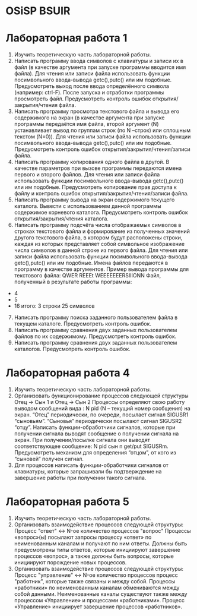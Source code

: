 # OSiSP BSUIR
# Лабораторная работа 1
1. Изучить теоретическую часть лабораторной работы.
2. Написать программу ввода символов с клавиатуры и записи их в файл (в качестве аргумента при запуске программы вводится имя файла). Для чтения или записи файла использовать функции посимвольного ввода-вывода getc(),putc() или им подобные. Предусмотреть выход после ввода определённого символа (например: ctrl-F). После запуска и отработки программы просмотреть файл. Предусмотреть контроль ошибок открытия/закрытия/чтения файла.
3. Написать программу просмотра текстового файла и вывода его содержимого на экран (в качестве аргумента при запуске программы передаётся имя файла, второй аргумент (N) устанавливает вывод по группам строк (по N –строк) или сплошным текстом (N=0)). Для чтения или записи файла использовать функции посимвольного ввода-вывода getc(),putc() или им подобные.  Предусмотреть контроль ошибок открытия/закрытия/чтения/записи файла.
4. Написать программу копирования одного файла в другой. В качестве параметров при вызове программы передаются имена первого и второго файлов. Для чтения или записи файла использовать функции посимвольного ввода-вывода getc(),putc() или им подобные.  Предусмотреть копирование  прав доступа к файлу и контроль ошибок открытия/закрытия/чтения/записи файла.
5. Написать программу вывода на экран содержимого текущего каталога.
Вывести с использованием данной программы содержимое корневого каталога. Предусмотреть контроль ошибок открытия/закрытия/чтения каталога.
6. Написать программу подсчёта числа отображаемых символов в строках текстового файла и формирование из полученных значений другого текстового файла, в котором будут расположены строки, каждая из которых представляет собой символьное изображение числа символов в данной строке из первого файла. Для чтения или записи файла использовать функции посимвольного ввода-вывода getc(),putc() или им подобные.  Имена файлов передаются в программу в качестве аргументов. Пример вывода программы для текстового файла: 
QWER
REEEt
WEEEEEEERSIIIONN
Файл, полученный в результате работы программы:
  - 4 
  - 5 
  - 16 
итого: 3 строки 25 символов
7. Написать программу поиска заданного пользователем файла в текущем каталоге. Предусмотреть контроль ошибок.
8. Написать программу сравнения двух заданных  пользователем файлов по их содержимому. Предусмотреть контроль ошибок.
9. Написать программу сравнения двух заданных пользователем каталогов.
Предусмотреть контроль ошибок.

# Лабораторная работа 4
1. Изучить теоретическую часть лабораторной работы.
2. Организовать функционирование процессов следующей структуры Отец -> Сын 1 и Отец -> Сын 2
Процессы определяют свою работу выводом сообщений вида : N pid (N – текущий номер сообщения) на экран. “Отец” периодически, по очереди, посылает сигнал SIGUSR1 “сыновьям”. “Сыновья” периодически посылают сигнал SIGUSR2 “отцу”. Написать функции-обработчики сигналов, которые при получении сигнала выводят сообщение о получении сигнала на экран. При получении/посылке сигнала они выводят соответствующее сообщение: N pid  сын n get/put SIGUSRm.
Предусмотреть механизм для определения “отцом”, от кого из “сыновей” получен сигнал.
3. Для процессов написать функции-обработчики сигналов от клавиатуры, которые запрашивали бы подтверждение на завершение работы при получении такого сигнала.

# Лабораторная работа 5
1. Изучить теоретическую часть лабораторной работы.
2. Организовать взаимодействие процессов следующей структуры:
Процесс "ответ" <-> N-ое количество процессов "вопрос"
Процессы «вопрос»(ы) посылают запросы процессу «ответ» по неименованным каналам и получают по ним ответы. Должны быть предусмотрены типы ответов, которые инициируют завершение процессов «вопрос», а также должны быть вопросы, которые инициируют порождение новых процессов.
3. Организовать взаимодействие процессов следующей структуры:
Процесс "управление" <-> N-ое количество процессов процесс "работник", которые также связаны и между собой.
Процессы «работники» по неименованным каналам обмениваются между собой данными. Неименованные каналы существуют также между процессом «Управление» и процессами «работниками». Процесс «Управление» инициирует завершение процессов «работников».
